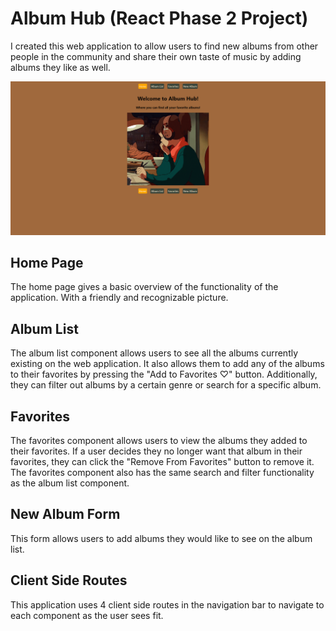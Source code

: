 # Album Hub (React Phase 2 Project)

I created this web application to allow users to find new albums from other people in the community and share their own taste of music by adding albums they like as well. 

![](./public/phase-2%20project.png)

## Home Page

The home page gives a basic overview of the functionality of the application. With a friendly and recognizable picture. 

## Album List

The album list component allows users to see all the albums currently existing on the web application. It also allows them to add any of the albums to their favorites by pressing the "Add to Favorites ♡" button. Additionally, they can filter out albums by a certain genre or search for a specific album.

## Favorites

The favorites component allows users to view the albums they added to their favorites. If a user decides they no longer want that album in their favorites, they can click the "Remove From Favorites" button to remove it. The favorites component also has the same search and filter functionality as the album list component. 

## New Album Form 

This form allows users to add albums they would like to see on the album list. 

## Client Side Routes

This application uses 4 client side routes in the navigation bar to navigate to each component as the user sees fit. 